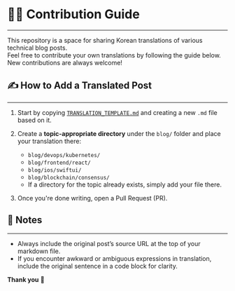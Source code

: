 # 🧑‍💻 Contribution Guide

---
This repository is a space for sharing Korean translations of various technical blog posts.  
Feel free to contribute your own translations by following the guide below.  
New contributions are always welcome!

## ✍️ How to Add a Translated Post

---

1. Start by copying [`TRANSLATION_TEMPLATE.md`](../TRANSLATION_TEMPLATE.md) and creating a new `.md`
   file based on it.

2. Create a **topic-appropriate directory** under the `blog/` folder and place your translation
   there:
    - `blog/devops/kubernetes/`
    - `blog/frontend/react/`
    - `blog/ios/swiftui/`
    - `blog/blockchain/consensus/`
    - If a directory for the topic already exists, simply add your file there.

3. Once you're done writing, open a Pull Request (PR).

## 🔖 Notes

---

- Always include the original post’s source URL at the top of your markdown file.
- If you encounter awkward or ambiguous expressions in translation, include the original sentence in
  a code block for clarity.

**Thank you** 🙏

